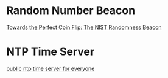 # Random Number Beacon
[Towards the Perfect Coin Flip: The NIST Randomness Beacon](http://hackaday.com/2014/12/19/nist-randomness-beacon/)

# NTP Time Server
[public ntp time server for everyone](http://www.pool.ntp.org/en/)
